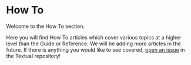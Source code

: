 # How To

Welcome to the How To section.

Here you will find How To articles which cover various topics at a higher level than the Guide or Reference.
We will be adding more articles in the future.
If there is anything you would like to see covered, [open an issue](https://github.com/Textualize/textual/issues) in the Textual repository!
